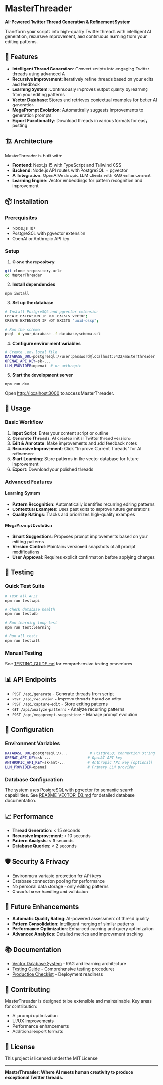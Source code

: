 # MasterThreader

**AI-Powered Twitter Thread Generation & Refinement System**

Transform your scripts into high-quality Twitter threads with intelligent AI generation, recursive improvement, and continuous learning from your editing patterns.

## 🚀 Features

- **Intelligent Thread Generation**: Convert scripts into engaging Twitter threads using advanced AI
- **Recursive Improvement**: Iteratively refine threads based on your edits and feedback
- **Learning System**: Continuously improves output quality by learning from your editing patterns
- **Vector Database**: Stores and retrieves contextual examples for better AI generation
- **MegaPrompt Evolution**: Automatically suggests improvements to generation prompts
- **Export Functionality**: Download threads in various formats for easy posting

## 🏗️ Architecture

MasterThreader is built with:
- **Frontend**: Next.js 15 with TypeScript and Tailwind CSS
- **Backend**: Node.js API routes with PostgreSQL + pgvector
- **AI Integration**: OpenAI/Anthropic LLM clients with RAG enhancement
- **Learning Engine**: Vector embeddings for pattern recognition and improvement

## 📦 Installation

### Prerequisites
- Node.js 18+
- PostgreSQL with pgvector extension
- OpenAI or Anthropic API key

### Setup

1. **Clone the repository**
```bash
git clone <repository-url>
cd MasterThreader
```

2. **Install dependencies**
```bash
npm install
```

3. **Set up the database**
```bash
# Install PostgreSQL and pgvector extension
CREATE EXTENSION IF NOT EXISTS vector;
CREATE EXTENSION IF NOT EXISTS "uuid-ossp";

# Run the schema
psql -d your_database -f database/schema.sql
```

4. **Configure environment variables**
```bash
# Create .env.local file
DATABASE_URL=postgresql://user:password@localhost:5432/masterthreader
OPENAI_API_KEY=sk-...
LLM_PROVIDER=openai  # or anthropic
```

5. **Start the development server**
```bash
npm run dev
```

Open [http://localhost:3000](http://localhost:3000) to access MasterThreader.

## 🎯 Usage

### Basic Workflow

1. **Input Script**: Enter your content script or outline
2. **Generate Threads**: AI creates initial Twitter thread versions
3. **Edit & Annotate**: Make improvements and add feedback notes
4. **Recursive Improvement**: Click "Improve Current Threads" for AI refinement
5. **Start Learning**: Store patterns in the vector database for future improvement
6. **Export**: Download your polished threads

### Advanced Features

#### Learning System
- **Pattern Recognition**: Automatically identifies recurring editing patterns
- **Contextual Examples**: Uses past edits to improve future generations
- **Quality Ratings**: Tracks and prioritizes high-quality examples

#### MegaPrompt Evolution
- **Smart Suggestions**: Proposes prompt improvements based on your editing patterns
- **Version Control**: Maintains versioned snapshots of all prompt modifications
- **User Approval**: Requires explicit confirmation before applying changes

## 🧪 Testing

### Quick Test Suite
```bash
# Test all APIs
npm run test:api

# Check database health
npm run test:db

# Run learning loop test
npm run test:learning

# Run all tests
npm run test:all
```

### Manual Testing
See [TESTING_GUIDE.md](TESTING_GUIDE.md) for comprehensive testing procedures.

## 📊 API Endpoints

- `POST /api/generate` - Generate threads from script
- `POST /api/recursion` - Improve threads based on edits
- `POST /api/capture-edit` - Store editing patterns
- `GET /api/analyze-patterns` - Analyze recurring patterns
- `POST /api/megaprompt-suggestions` - Manage prompt evolution

## 🔧 Configuration

### Environment Variables
```bash
DATABASE_URL=postgresql://...          # PostgreSQL connection string
OPENAI_API_KEY=sk-...                 # OpenAI API key
ANTHROPIC_API_KEY=sk-ant-...          # Anthropic API key (optional)
LLM_PROVIDER=openai                   # Primary LLM provider
```

### Database Configuration
The system uses PostgreSQL with pgvector for semantic search capabilities. See [README_VECTOR_DB.md](README_VECTOR_DB.md) for detailed database documentation.

## 📈 Performance

- **Thread Generation**: < 15 seconds
- **Recursive Improvement**: < 10 seconds
- **Pattern Analysis**: < 5 seconds
- **Database Queries**: < 2 seconds

## 🛡️ Security & Privacy

- Environment variable protection for API keys
- Database connection pooling for performance
- No personal data storage - only editing patterns
- Graceful error handling and validation

## 🔮 Future Enhancements

- **Automatic Quality Rating**: AI-powered assessment of thread quality
- **Pattern Consolidation**: Intelligent merging of similar patterns
- **Performance Optimization**: Enhanced caching and query optimization
- **Advanced Analytics**: Detailed metrics and improvement tracking

## 📚 Documentation

- [Vector Database System](README_VECTOR_DB.md) - RAG and learning architecture
- [Testing Guide](TESTING_GUIDE.md) - Comprehensive testing procedures
- [Production Checklist](PRODUCTION_CHECKLIST.md) - Deployment readiness

## 🤝 Contributing

MasterThreader is designed to be extensible and maintainable. Key areas for contribution:
- AI prompt optimization
- UI/UX improvements
- Performance enhancements
- Additional export formats

## 📄 License

This project is licensed under the MIT License.

---

**MasterThreader: Where AI meets human creativity to produce exceptional Twitter threads.**
